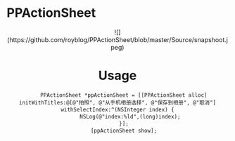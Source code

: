 # PPActionSheet
<div align=center>
    ![](https://github.com/royblog/PPActionSheet/blob/master/Source/snapshoot.jpeg)

# Usage
```
    PPActionSheet *ppActionSheet = [[PPActionSheet alloc] initWithTitles:@[@"拍照", @"从手机相册选择", @"保存到相册", @"取消"] withSelectIndex:^(NSInteger index) {
        NSLog(@"index:%ld",(long)index);
    }];
    [ppActionSheet show];
```
